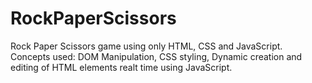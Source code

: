 # RockPaperScissors

Rock Paper Scissors game using only HTML, CSS and JavaScript.<br>
Concepts used: DOM Manipulation, CSS styling, Dynamic creation and editing of HTML elements realt time using JavaScript.
